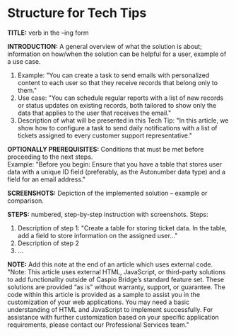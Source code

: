 <h1>Structure for Tech Tips</h1>


**TITLE:** verb in the –ing form

**INTRODUCTION:** A general overview of what the solution is about; information on how/when the solution can be helpful for a user, example of a use case. </br>
1. Example: "You can create a task to send emails with personalized content to each user so that they receive records that belong only to them." </br> 
2. Use case: "You can schedule regular reports with a list of new records or status updates on existing records, both tailored to show only the data that applies to the user that receives the email." </br>
3. Description of what will be presented in this Tech Tip: "In this article, we show how to configure a task to send daily notifications with a list of tickets assigned to every customer support representative."

**OPTIONALLY PREREQUISITES:** Conditions that must be met before proceeding to the next steps.
</br>Example: "Before you begin: Ensure that you have a table that stores user data with a unique ID field (preferably, as the Autonumber data type) and a field for an email address."

**SCREENSHOTS:** Depiction of the implemented solution – example or comparison.

**STEPS:** numbered, step-by-step instruction with screenshots.
Steps:
1.	Description of step 1: "Create a table for storing ticket data. In the table, add a field to store information on the assigned user..."
2.	Description of step 2
3.	…

**NOTE:** Add this note at the end of an article which uses external code.
"Note: This article uses external HTML, JavaScript, or third-party solutions to add functionality outside of Caspio Bridge’s standard feature set. These solutions are provided “as is” without warranty, support, or guarantee. The code within this article is provided as a sample to assist you in the customization of your web applications. You may need a basic understanding of HTML and JavaScript to implement successfully.
For assistance with further customization based on your specific application requirements, please contact our Professional Services team."







